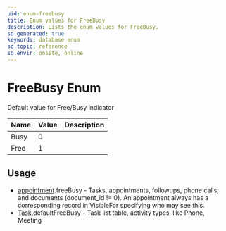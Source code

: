 ```yaml
---
uid: enum-freebusy
title: Enum values for FreeBusy
description: Lists the enum values for FreeBusy.
so.generated: true
keywords: database enum
so.topic: reference
so.envir: onsite, online
---
```


# FreeBusy Enum

Default value for Free/Busy indicator

| Name | Value | Description |
|------|-------|-------------|
|Busy|0||
|Free|1||

## Usage

* [appointment](../appointment.md).freeBusy - Tasks, appointments, followups, phone calls; and documents (document_id != 0). An appointment always has a corresponding record in VisibleFor specifying who may see this. 
* [Task](../task.md).defaultFreeBusy - Task list table, activity types, like Phone, Meeting
